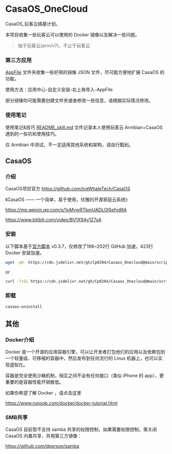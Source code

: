 # CasaOS_OneCloud

CasaOS_玩客云搞基计划。

本项目收集一些玩客云可以使用的 Docker 镜像以及解决一些问题。

> 始于玩客云(arm/v7)，不止于玩客云


### 第三方应用

[AppFile](/AppFile) 文件夹收集一些好用的镜像 JSON 文件，尽可能方便地扩展 CasaOS 的功能。

使用方法：应用中心-自定义安装-右上角导入-AppFile

部分镜像你可能需要创建文件夹或者修改一些信息，请根据实际情况修改。

### 使用笔记

使用笔记&技巧 [README_skill.md](/README_skill.md) 文件记录本人使用玩客云 Armbian+CasaOS 遇到的一些坑和使用技巧。

仅 Armbian 中测试，不一定适用其他系统和架构，请自行甄别。

## CasaOS

### 介绍

CasaOS项目官方 https://github.com/IceWhaleTech/CasaOS

《CasaOS —— 一个简单，易于使用，优雅的开源家庭云系统》

https://mp.weixin.qq.com/s/1oMywRTbmUADLOlSefvd9A

https://www.bilibili.com/video/BV1X94y1Z7sA

### 安装

以下脚本基于[官方脚本](https://get.casaos.io) v0.3.7，仅修改了198~202行 GitHub 加速，423行 Docker 安装加速。

```sh
wget -qO- https://cdn.jsdelivr.net/gh/Cp0204/Casaos_Onecloud@main/script/casaos.sh | bash
```

or

```sh
curl -fsSL https://cdn.jsdelivr.net/gh/Cp0204/Casaos_Onecloud@main/script/casaos.sh | bash
```

### 卸载

```sh
casaos-uninstall
```

## 其他

### Docker介绍

Docker 是一个开源的应用容器引擎，可以让开发者打包他们的应用以及依赖包到一个轻量级、可移植的容器中，然后发布到任何流行的 Linux 机器上，也可以实现虚拟化。

容器是完全使用沙箱机制，相互之间不会有任何接口（类似 iPhone 的 app），更重要的是容器性能开销极低。

如果你希望了解 Docker ，请点击这里

https://www.runoob.com/docker/docker-tutorial.html

### SMB共享

CasaOS 目前暂不支持 samba 共享的权限控制，如果需要权限控制，需关闭 CasaOS 内置共享，并用第三方镜像：

https://github.com/dperson/samba


